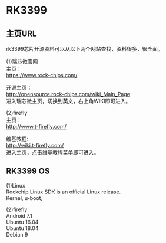 # RK3399		  
  
## 主页URL  
rk3399芯片开源资料可以从以下两个网站查找，资料很多，很全面。  
  
(1)瑞芯微官网  
主页：  
https://www.rock-chips.com/  
  
开源主页：  
http://opensource.rock-chips.com/wiki_Main_Page  
进入瑞芯微主页，切换到英文，右上角WIKI即可进入。    
  
(2)firefly  
主页：  
http://www.t-firefly.com/  
  
维基教程:  
http://wiki.t-firefly.com/  
进入主页，点击维基教程菜单即可进入。    
  
## RK3399 OS  
(1)Linux  
Rockchip Linux SDK is an official Linux release.    
Kernel, u-boot,   
  
(2)firefly  
Android 7.1  
Ubuntu 16.04  
Ubuntu 18.04  
Debian 9  
